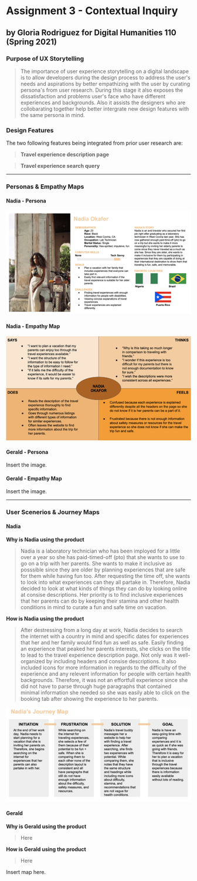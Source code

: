 # Assignment 3 - Contextual Inquiry 
## by Gloria Rodriguez for Digital Humanities 110 (Spring 2021)

### Purpose of UX Storytelling 
> The importance of user experience storytelling on a digital landscape is to allow developers during the design process to address the user's needs and aspirations by better empathizing with the user by curating persona's from user research. During this stage it also exposes the dissatisfaction and problems user's face who have different experiences and backgrounds. Also it assists the designers who are collobarating together help better intergrate new design features with the same persona in mind. 

### Design Features 
The two following features being integrated from prior user research are:
> **Travel experience description page**

> **Travel experience search query**

---

### Personas & Empathy Maps

#### Nadia - Persona
<img src="./images/NADIAPERSONA.png" width=700px>

#### Nadia - Empathy Map
<img src="./images/NADIAEM.png" width=700px>

#### Gerald - Persona
Insert the image.

#### Gerald - Empathy Map
Insert the image. 

---
### User Scenerios & Journey Maps

#### Nadia 
**Why is Nadia using the product** 
> Nadia is a laboratory technician who has been imployed for a little over a year so she has paid-timed-off (pto) that she wants to use to go on a trip with her parents. She wants to make it inclusive as posssible since they are older by planning experiences that are safe for them while having fun too. After requesting the time off, she wants to look into what experiences can they all partake in. Therefore, Nadia decided to look at what kinds of things they can do by looking online at consise descriptions. Her priority is to find inclusive experiences that her parents can do by keeping their stamina and other health conditions in mind to curate a fun and safe time on vacation.

**How is Nadia using the product** 
> After destressing from a long day at work, Nadia decides to search the internet with a country in mind and specific dates for experiences that her and her family would find fun as well as safe. Easily finding an experience that peaked her parents interests, she clicks on the title to lead to the travel experience description page. Not only was it well-organized by including headers and consise descriptions. It also included icons for more information in regards to the difficulty of the experience and any relevent information for people with certain health backgrounds. Therefore, it was not an effortfull experience since she did not have to parse through huge paragraphs that contained minimal information she needed so she was easily able to click on the booking tab after showing the experience to her parents.

<img src="./images/NADIAJM.png" width=700px>

#### Gerald 
**Why is Gerald using the product** 
> Here

**How is Gerald using the product** 
> Here

Insert map here.
